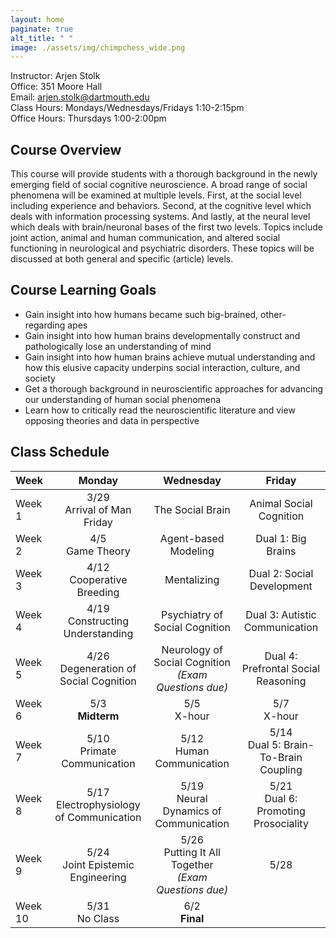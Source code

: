 ```yaml
---
layout: home
paginate: true
alt_title: " "
image: ./assets/img/chimpchess_wide.png
---
```


Instructor: Arjen Stolk  
Office: 351 Moore Hall  
Email: arjen.stolk@dartmouth.edu  
Class Hours: Mondays/Wednesdays/Fridays 1:10-2:15pm  
Office Hours: Thursdays 1:00-2:00pm

## Course Overview
This course will provide students with a thorough background in the newly emerging field of social cognitive neuroscience. A broad range of social phenomena will be examined at multiple levels. First, at the social level including experience and behaviors. Second, at the cognitive level which deals with information processing systems. And lastly, at the neural level which deals with brain/neuronal bases of the first two levels. Topics include joint action, animal and human communication, and altered social functioning in neurological and psychiatric disorders. These topics will be discussed at both general and specific (article) levels.

## Course Learning Goals
-	Gain insight into how humans became such big-brained, other-regarding apes
-	Gain insight into how human brains developmentally construct and pathologically lose an understanding of mind
-	Gain insight into how human brains achieve mutual understanding and how this elusive capacity underpins social interaction, culture, and society
-	Get a thorough background in neuroscientific approaches for advancing our understanding of human social phenomena  
-	Learn how to critically read the neuroscientific literature and view opposing theories and data in perspective

## Class Schedule

| Week         |     Monday     |   Wednesday   |     Friday    |
| :---         |     :---:      |     :---:     |     :---:     |
| Week 1       | 3/29 <br /> Arrival of Man Friday | The Social Brain | Animal Social Cognition |
| Week 2       | 4/5 <br /> Game Theory | Agent-based Modeling | Dual 1: Big Brains |
| Week 3       | 4/12 <br /> Cooperative Breeding | Mentalizing | Dual 2: Social Development |
| Week 4       | 4/19 <br /> Constructing Understanding | Psychiatry of Social Cognition | Dual 3: Autistic Communication |
| Week 5       | 4/26 <br /> Degeneration of Social Cognition | Neurology of Social Cognition <br /> *(Exam Questions due)* | Dual 4: Prefrontal Social Reasoning |
| Week 6       | 5/3 <br /> **Midterm** | 5/5 <br /> X-hour | 5/7 <br /> X-hour |
| Week 7       | 5/10 <br /> Primate Communication | 5/12 <br /> Human Communication | 5/14 <br /> Dual 5: Brain-To-Brain Coupling |
| Week 8       | 5/17 <br /> Electrophysiology of Communication | 5/19 <br /> Neural Dynamics of Communication | 5/21 <br /> Dual 6: Promoting Prosociality |
| Week 9       | 5/24 <br /> Joint Epistemic Engineering | 5/26 <br /> Putting It All Together <br /> *(Exam Questions due)* | 5/28 <br /> |
| Week 10      | 5/31 <br /> No Class | 6/2 <br /> **Final** | |
